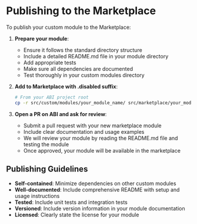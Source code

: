 # Publishing to the Marketplace

To publish your custom module to the Marketplace:

1. **Prepare your module**:
   - Ensure it follows the standard directory structure
   - Include a detailed README.md file in your module directory
   - Add appropriate tests
   - Make sure all dependencies are documented
   - Test thoroughly in your custom modules directory

2. **Add to Marketplace with .disabled suffix**:
   ```bash
   # From your ABI project root
   cp -r src/custom/modules/your_module_name/ src/marketplace/your_module_name.disabled/
   ```

3. **Open a PR on ABI and ask for review**:
   - Submit a pull request with your new marketplace module
   - Include clear documentation and usage examples
   - We will review your module by reading the README.md file and testing the module
   - Once approved, your module will be available in the marketplace

## Publishing Guidelines

- **Self-contained**: Minimize dependencies on other custom modules
- **Well-documented**: Include comprehensive README with setup and usage instructions
- **Tested**: Include unit tests and integration tests
- **Versioned**: Include version information in your module documentation
- **Licensed**: Clearly state the license for your module